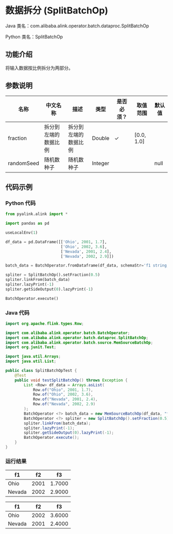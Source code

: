 # 数据拆分 (SplitBatchOp)
Java 类名：com.alibaba.alink.operator.batch.dataproc.SplitBatchOp

Python 类名：SplitBatchOp


## 功能介绍
将输入数据按比例拆分为两部分。

## 参数说明

| 名称 | 中文名称 | 描述 | 类型 | 是否必须？ | 取值范围 | 默认值 |
| --- | --- | --- | --- | --- | --- | --- |
| fraction | 拆分到左端的数据比例 | 拆分到左端的数据比例 | Double | ✓ | [0.0, 1.0] |  |
| randomSeed | 随机数种子 | 随机数种子 | Integer |  |  | null |



## 代码示例
### Python 代码
```python
from pyalink.alink import *

import pandas as pd

useLocalEnv(1)

df_data = pd.DataFrame([['Ohio', 2001, 1.7],
                        ['Ohio', 2002, 3.6],
                        ['Nevada', 2001, 2.4],
                        ['Nevada', 2002, 2.9]])

batch_data = BatchOperator.fromDataframe(df_data, schemaStr='f1 string, f2 bigint, f3 double')

spliter = SplitBatchOp().setFraction(0.5)
spliter.linkFrom(batch_data)
spliter.lazyPrint(-1)
spliter.getSideOutput(0).lazyPrint(-1)

BatchOperator.execute()
```

### Java 代码
```java
import org.apache.flink.types.Row;

import com.alibaba.alink.operator.batch.BatchOperator;
import com.alibaba.alink.operator.batch.dataproc.SplitBatchOp;
import com.alibaba.alink.operator.batch.source.MemSourceBatchOp;
import org.junit.Test;

import java.util.Arrays;
import java.util.List;

public class SplitBatchOpTest {
	@Test
    public void testSplitBatchOp() throws Exception {
        List <Row> df_data = Arrays.asList(
    	    Row.of("Ohio", 2001, 1.7),
    		Row.of("Ohio", 2002, 3.6),
    		Row.of("Nevada", 2001, 2.4),
    		Row.of("Nevada", 2002, 2.9)
   		);
        BatchOperator <?> batch_data = new MemSourceBatchOp(df_data, "f1 string, f2 int, f3 double");
        BatchOperator <?> spliter = new SplitBatchOp().setFraction(0.5);
        spliter.linkFrom(batch_data);
        spliter.lazyPrint(-1);
        spliter.getSideOutput(0).lazyPrint(-1);
        BatchOperator.execute();
	}
}
```

### 运行结果

f1|f2|f3
---|---|---
Ohio|2001|1.7000
Nevada|2002|2.9000

f1|f2|f3
---|---|---
Ohio|2002|3.6000
Nevada|2001|2.4000
